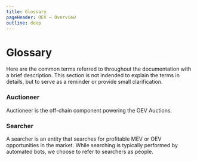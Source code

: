 ```yaml
---
title: Glossary
pageHeader: OEV → Overview
outline: deep
---
```


<PageHeader/>

# Glossary

Here are the common terms referred to throughout the documentation with a brief
description. This section is not indended to explain the terms in details, but
to serve as a reminder or provide small clarification.

<!-- TODO: Make sure these are sorted alphabetically -->
<!-- TODO: Compare with glossary from Burak -->

<!-- NOTE: We intentionally use triple hash to make the titles stand out a bit less. -->

### Auctioneer

Auctioneer is the off-chain component powering the OEV Auctions.

### Searcher

A searcher is an entity that searches for profitable MEV or OEV opportunities in
the market. While searching is typically performed by automated bots, we choose
to refer to searchers as people.

<!-- TODO: Make sure we refer to them as people -->

